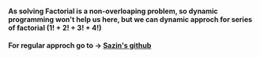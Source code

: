 #### As solving Factorial is a non-overloaping problem, so dynamic programming won't help us here, but we can dynamic approch for series of factorial (1! + 2! + 3! + 4!)
#### For regular approch go to -> [Sazin's github](https://github.com/SazinSamin/Samin_Reading_Room/tree/main/Algorithm/miscellaneous/Factorial)
